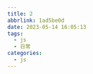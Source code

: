 ```yaml
---
title: 2
abbrlink: 1ad5be0d
date: 2023-05-14 16:05:13
tags:
  - js
  - 日常
categories:
  - js
---
```

